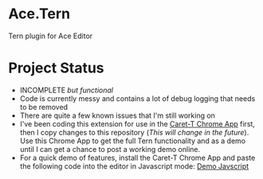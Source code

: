 Ace.Tern
========

Tern plugin for Ace Editor


Project Status
============

 - INCOMPLETE  *but functional*
 - Code is currently messy and contains a lot of debug logging that needs to be removed
 - There are quite a few known issues that I'm still working on
 - I've been coding this extension for use in the [Caret-T Chrome App](https://chrome.google.com/webstore/detail/caret-t/agiednhnlghobdgpgfdnbdaflnngmoij) first, then I copy changes to this repository (*This will change in the future*). Use this Chrome App to get the full Tern functionality and as a demo until I can get a chance to post a working demo online. 
 - For a quick demo of features, install the Caret-T Chrome App and paste the following code into the editor in Javascript mode: [Demo Javscript](https://raw.githubusercontent.com/sevin7676/Ace.Tern/master/DemoJavascript.js)
 





